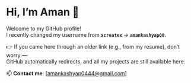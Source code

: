 # Hi, I’m Aman 👋

Welcome to my GitHub profile!  
I recently changed my username from **`xcreatex`** → **`amankashyap00`**.  

👉 If you came here through an older link (e.g., from my resume), don’t worry —  
GitHub automatically redirects, and all my projects are still available here.  

📫 **Contact me**: [amankashyap0444@gmail.com]
